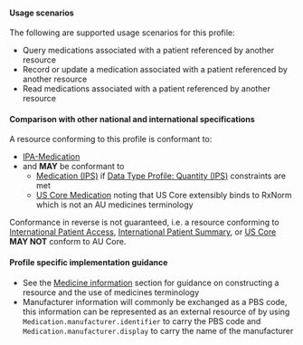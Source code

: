 #### Usage scenarios

The following are supported usage scenarios for this profile:

- Query medications associated with a patient referenced by another resource
- Record or update a medication associated with a patient referenced by another resource
- Read medications associated with a patient referenced by another resource


#### Comparison with other national and international specifications

A resource conforming to this profile is conformant to:
- [IPA-Medication](http://hl7.org/fhir/uv/ipa/StructureDefinition/ipa-medication)
- and **MAY** be conformant to
  - [Medication (IPS)](http://hl7.org/fhir/uv/ips/StructureDefinition/Medication-uv-ips) if [Data Type Profile: Quantity (IPS)](http://hl7.org/fhir/uv/ips/StructureDefinition/Quantity-uv-ips) constraints are met
  - [US Core Medication](http://hl7.org/fhir/us/core/StructureDefinition/us-core-medication) noting that US Core extensibly binds to RxNorm which is not an AU medicines terminology

Conformance in reverse is not guaranteed, i.e. a resource conforming to [International Patient Access](https://build.fhir.org/ig/HL7/fhir-ipa), [International Patient Summary](http://build.fhir.org/ig/HL7/fhir-ips), or [US Core](http://hl7.org/fhir/us/core) **MAY NOT** conform to AU Core.

#### Profile specific implementation guidance
- See the [Medicine information](general-guidance.html#medicine-information) section for guidance on constructing a resource and the use of medicines terminology
- Manufacturer information will commonly be exchanged as a PBS code, this information can be represented as an external resource of by using `Medication.manufacturer.identifier` to carry the PBS code and `Medication.manufacturer.display` to carry the name of the manufacturer  
